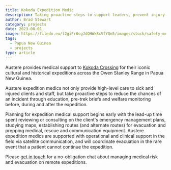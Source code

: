 ```yaml
---
title: Kokoda Expedition Medic
description: Taking proactive steps to support leaders, prevent injury and illness, and improve the welfare of clients
author: Brad Stewart
category: projects
date: 2023-08-01 
image: https://filedn.eu/l2giFr0cgJdQHWk8xVfYQm5/images/stock/safety-medic-marine-expedition.webp
tags:
  - Papua New Guinea
  - projects
type: article
---
```


Austere provides medical support to [Kokoda Crossing](https://kokodacrossing.com/) for their iconic cultural and historical expeditions across the Owen Stanley Range in Papua New Guinea.

Austere expedition medics not only provide high-level care to sick and injured clients and staff, but take proactive steps to reduce the chances of an incident through education, pre-trek briefs and welfare monitoring before, during and after the expedition.

<!-- ![Kokoda Track, Papua New Guinea](../img/general/jungle-trekking.webp) -->

Planning for expedition medical support begins early with the lead-up time spent reviewing or consulting on the client's emergency management plans, studying maps, establishing routes (and alternate routes) for evacuation and prepping medical, rescue and communication equipment. Austere expedition medics are supported with operational and clinical support in the field via satellite communication, and will coordinate evacuation in the rare event that a patient cannot continue the expedition.

Please [get in touch](/contact) for a no-obligation chat about managing medical risk and evacuation on remote expeditions.
